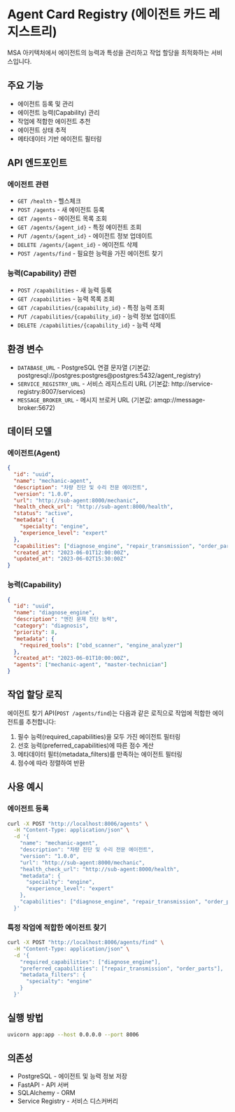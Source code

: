 # Agent Card Registry (에이전트 카드 레지스트리)

MSA 아키텍처에서 에이전트의 능력과 특성을 관리하고 작업 할당을 최적화하는 서비스입니다.

## 주요 기능

- 에이전트 등록 및 관리
- 에이전트 능력(Capability) 관리
- 작업에 적합한 에이전트 추천
- 에이전트 상태 추적
- 메타데이터 기반 에이전트 필터링

## API 엔드포인트

### 에이전트 관련

- `GET /health` - 헬스체크
- `POST /agents` - 새 에이전트 등록
- `GET /agents` - 에이전트 목록 조회
- `GET /agents/{agent_id}` - 특정 에이전트 조회
- `PUT /agents/{agent_id}` - 에이전트 정보 업데이트
- `DELETE /agents/{agent_id}` - 에이전트 삭제
- `POST /agents/find` - 필요한 능력을 가진 에이전트 찾기

### 능력(Capability) 관련

- `POST /capabilities` - 새 능력 등록
- `GET /capabilities` - 능력 목록 조회
- `GET /capabilities/{capability_id}` - 특정 능력 조회
- `PUT /capabilities/{capability_id}` - 능력 정보 업데이트
- `DELETE /capabilities/{capability_id}` - 능력 삭제

## 환경 변수

- `DATABASE_URL` - PostgreSQL 연결 문자열 (기본값: postgresql://postgres:postgres@postgres:5432/agent_registry)
- `SERVICE_REGISTRY_URL` - 서비스 레지스트리 URL (기본값: http://service-registry:8007/services)
- `MESSAGE_BROKER_URL` - 메시지 브로커 URL (기본값: amqp://message-broker:5672)

## 데이터 모델

### 에이전트(Agent)

```json
{
  "id": "uuid",
  "name": "mechanic-agent",
  "description": "차량 진단 및 수리 전문 에이전트",
  "version": "1.0.0",
  "url": "http://sub-agent:8000/mechanic",
  "health_check_url": "http://sub-agent:8000/health",
  "status": "active",
  "metadata": {
    "specialty": "engine",
    "experience_level": "expert"
  },
  "capabilities": ["diagnose_engine", "repair_transmission", "order_parts"],
  "created_at": "2023-06-01T12:00:00Z",
  "updated_at": "2023-06-02T15:30:00Z"
}
```

### 능력(Capability)

```json
{
  "id": "uuid",
  "name": "diagnose_engine",
  "description": "엔진 문제 진단 능력",
  "category": "diagnosis",
  "priority": 8,
  "metadata": {
    "required_tools": ["obd_scanner", "engine_analyzer"]
  },
  "created_at": "2023-06-01T10:00:00Z",
  "agents": ["mechanic-agent", "master-technician"]
}
```

## 작업 할당 로직

에이전트 찾기 API(`POST /agents/find`)는 다음과 같은 로직으로 작업에 적합한 에이전트를 추천합니다:

1. 필수 능력(required_capabilities)을 모두 가진 에이전트 필터링
2. 선호 능력(preferred_capabilities)에 따른 점수 계산
3. 메타데이터 필터(metadata_filters)를 만족하는 에이전트 필터링
4. 점수에 따라 정렬하여 반환

## 사용 예시

### 에이전트 등록

```bash
curl -X POST "http://localhost:8006/agents" \
  -H "Content-Type: application/json" \
  -d '{
    "name": "mechanic-agent",
    "description": "차량 진단 및 수리 전문 에이전트",
    "version": "1.0.0",
    "url": "http://sub-agent:8000/mechanic",
    "health_check_url": "http://sub-agent:8000/health",
    "metadata": {
      "specialty": "engine",
      "experience_level": "expert"
    },
    "capabilities": ["diagnose_engine", "repair_transmission", "order_parts"]
  }'
```

### 특정 작업에 적합한 에이전트 찾기

```bash
curl -X POST "http://localhost:8006/agents/find" \
  -H "Content-Type: application/json" \
  -d '{
    "required_capabilities": ["diagnose_engine"],
    "preferred_capabilities": ["repair_transmission", "order_parts"],
    "metadata_filters": {
      "specialty": "engine"
    }
  }'
```

## 실행 방법

```bash
uvicorn app:app --host 0.0.0.0 --port 8006
```

## 의존성

- PostgreSQL - 에이전트 및 능력 정보 저장
- FastAPI - API 서버
- SQLAlchemy - ORM
- Service Registry - 서비스 디스커버리 
